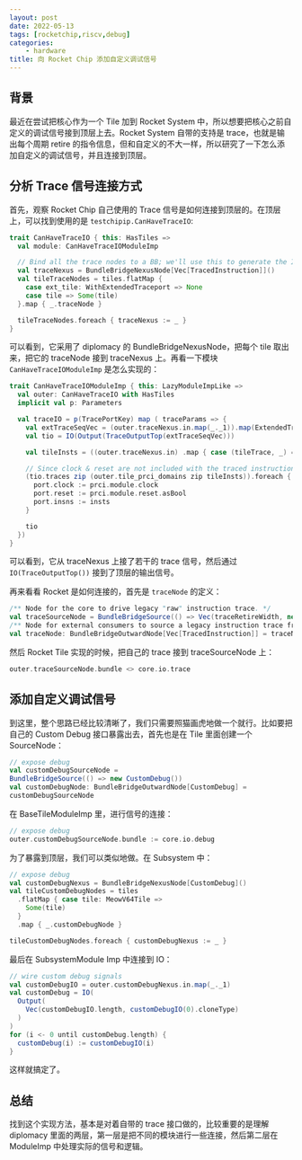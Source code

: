 ```yaml
---
layout: post
date: 2022-05-13
tags: [rocketchip,riscv,debug]
categories:
    - hardware
title: 向 Rocket Chip 添加自定义调试信号
---
```


## 背景

最近在尝试把核心作为一个 Tile 加到 Rocket System 中，所以想要把核心之前自定义的调试信号接到顶层上去。Rocket System 自带的支持是 trace，也就是输出每个周期 retire 的指令信息，但和自定义的不大一样，所以研究了一下怎么添加自定义的调试信号，并且连接到顶层。

## 分析 Trace 信号连接方式

首先，观察 Rocket Chip 自己使用的 Trace 信号是如何连接到顶层的。在顶层上，可以找到使用的是 `testchipip.CanHaveTraceIO`:

```scala
trait CanHaveTraceIO { this: HasTiles =>
  val module: CanHaveTraceIOModuleImp

  // Bind all the trace nodes to a BB; we'll use this to generate the IO in the imp
  val traceNexus = BundleBridgeNexusNode[Vec[TracedInstruction]]()
  val tileTraceNodes = tiles.flatMap {
    case ext_tile: WithExtendedTraceport => None
    case tile => Some(tile)
  }.map { _.traceNode }

  tileTraceNodes.foreach { traceNexus := _ }
}
```

可以看到，它采用了 diplomacy 的 BundleBridgeNexusNode，把每个 tile 取出来，把它的 traceNode 接到 traceNexus 上。再看一下模块 `CanHaveTraceIOModuleImp` 是怎么实现的：

```scala
trait CanHaveTraceIOModuleImp { this: LazyModuleImpLike =>
  val outer: CanHaveTraceIO with HasTiles
  implicit val p: Parameters

  val traceIO = p(TracePortKey) map ( traceParams => {
    val extTraceSeqVec = (outer.traceNexus.in.map(_._1)).map(ExtendedTracedInstruction.fromVec(_))
    val tio = IO(Output(TraceOutputTop(extTraceSeqVec)))

    val tileInsts = ((outer.traceNexus.in) .map { case (tileTrace, _) => DeclockedTracedInstruction.fromVec(tileTrace) }

    // Since clock & reset are not included with the traced instruction, plumb that out manually
    (tio.traces zip (outer.tile_prci_domains zip tileInsts)).foreach { case (port, (prci, insts)) =>
      port.clock := prci.module.clock
      port.reset := prci.module.reset.asBool
      port.insns := insts
    }

    tio
  })
}
```

可以看到，它从 traceNexus 上接了若干的 trace 信号，然后通过 `IO(TraceOutputTop())` 接到了顶层的输出信号。

再来看看 Rocket 是如何连接的，首先是 `traceNode` 的定义：

```scala
/** Node for the core to drive legacy "raw" instruction trace. */
val traceSourceNode = BundleBridgeSource(() => Vec(traceRetireWidth, new TracedInstruction()))
/** Node for external consumers to source a legacy instruction trace from the core. */
val traceNode: BundleBridgeOutwardNode[Vec[TracedInstruction]] = traceNexus := traceSourceNode
```

然后 Rocket Tile 实现的时候，把自己的 trace 接到 traceSourceNode 上：

```scala
outer.traceSourceNode.bundle <> core.io.trace
```

## 添加自定义调试信号

到这里，整个思路已经比较清晰了，我们只需要照猫画虎地做一个就行。比如要把自己的 Custom Debug 接口暴露出去，首先也是在 Tile 里面创建一个 SourceNode：

```scala
// expose debug
val customDebugSourceNode =
BundleBridgeSource(() => new CustomDebug())
val customDebugNode: BundleBridgeOutwardNode[CustomDebug] =
customDebugSourceNode
```

在 BaseTileModuleImp 里，进行信号的连接：

```scala
// expose debug
outer.customDebugSourceNode.bundle := core.io.debug
```

为了暴露到顶层，我们可以类似地做。在 Subsystem 中：

```scala
// expose debug
val customDebugNexus = BundleBridgeNexusNode[CustomDebug]()
val tileCustomDebugNodes = tiles
  .flatMap { case tile: MeowV64Tile =>
    Some(tile)
  }
  .map { _.customDebugNode }

tileCustomDebugNodes.foreach { customDebugNexus := _ }
```

最后在 SubsystemModule Imp 中连接到 IO：

```scala
// wire custom debug signals
val customDebugIO = outer.customDebugNexus.in.map(_._1)
val customDebug = IO(
  Output(
    Vec(customDebugIO.length, customDebugIO(0).cloneType)
  )
)
for (i <- 0 until customDebug.length) {
  customDebug(i) := customDebugIO(i)
}
```

这样就搞定了。

## 总结

找到这个实现方法，基本是对着自带的 trace 接口做的，比较重要的是理解 diplomacy 里面的两层，第一层是把不同的模块进行一些连接，然后第二层在 ModuleImp 中处理实际的信号和逻辑。
